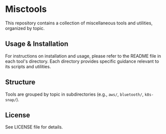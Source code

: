 # Misctools

This repository contains a collection of miscellaneous tools and utilities, organized by topic.

## Usage & Installation

For instructions on installation and usage, please refer to the README file in each tool's directory. Each directory provides specific guidance relevant to its scripts and utilities.

## Structure

Tools are grouped by topic in subdirectories (e.g., `aws/`, `bluetooth/`, `k8s-snap/`).

## License

See LICENSE file for details.
